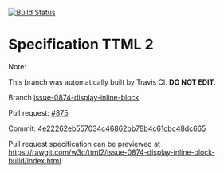 [![Build Status](https://travis-ci.org/w3c/ttml2.svg?branch=issue-0874-display-inline-block)](https://travis-ci.org/w3c/ttml2)


# Specification TTML 2


Note:


This branch was automatically built by Travis CI. <b>DO NOT EDIT</b>.


 Branch [issue-0874-display-inline-block](https://github.com/w3c/ttml2/tree/issue-0874-display-inline-block)


 Pull request: [#875](https://github.com/w3c/ttml2/pull/875)


 Commit: [4e22262eb557034c46862bb78b4c61cbc48dc665](https://github.com/w3c/ttml2/commit/4e22262eb557034c46862bb78b4c61cbc48dc665)

Pull request specification can be previewed at https://rawgit.com/w3c/ttml2/issue-0874-display-inline-block-build/index.html



